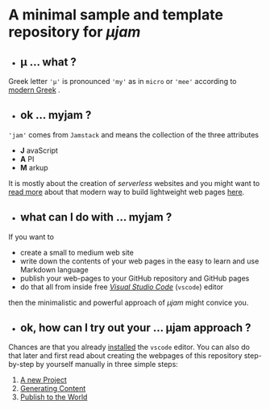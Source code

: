 # A minimal sample and template repository for *&mu;jam*

* ## &mu; ... what ?

Greek letter `'μ'` is pronounced `'my'` as in `micro` or `'mee'` according to [modern Greek](https://www.thoughtco.com/the-greek-alphabet-1705558) .

* ## ok ... myjam ?

`'jam'` comes from `Jamstack` and means the collection of the three attributes
* **J** avaScript
* **A** PI
* **M** arkup

It is mostly about the creation of *serverless* websites and you might want to [read more](https://jamstack.org/) about that modern way to build lightweight web pages [here](https://jamstack.wtf/).

* ## what can I do with ... myjam ?

If you want to 
* create a small to medium web site
* write down the contents of your web pages in the easy to learn and use Markdown language
* publish your web-pages to your GitHub repository and GitHub pages
* do that all from inside free [*Visual Studio Code*](https://code.visualstudio.com/) (`vscode`) editor

then the minimalistic and powerful approach of *&mu;jam* might convice you.

* ## ok, how can I try out your ... &mu;jam approach ?

Chances are that you already [installed](https://code.visualstudio.com/Download) the `vscode` editor. You can also do that later and first read about creating the webpages of this repository step-by-step by yourself manually in three simple steps:

1. [A new Project]()
2. [Generating Content]()
3. [Publish to the World]()

